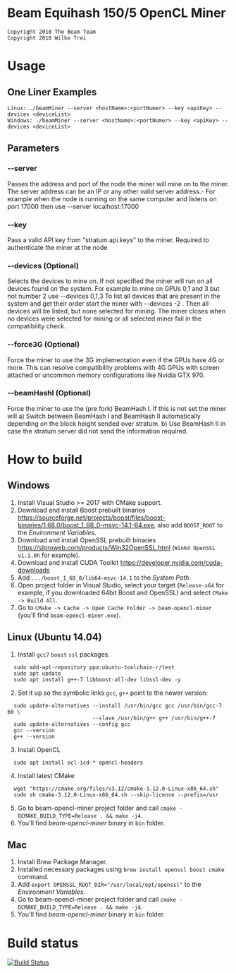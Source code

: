 # Beam Equihash 150/5 OpenCL Miner

```
Copyright 2018 The Beam Team
Copyright 2018 Wilke Trei 
```


# Usage
## One Liner Examples
```
Linux: ./beamMiner --server <hostName>:<portNumer> --key <apiKey> --devices <deviceList>
Windows: ./beamMiner --server <hostName>:<portNumer> --key <apiKey> --devices <deviceList>
```

## Parameters
### --server 
Passes the address and port of the node the miner will mine on to the miner.
The server address can be an IP or any other valid server address.- For example when the node
is running on the same computer and listens on port 17000 then use --server localhost:17000

### --key
Pass a valid API key from "stratum.api.keys" to the miner. Required to authenticate the miner at the node

### --devices (Optional)
Selects the devices to mine on. If not specified the miner will run on all devices found on the system. 
For example to mine on GPUs 0,1 and 3 but not number 2 use --devices 0,1,3
To list all devices that are present in the system and get their order start the miner with --devices -2 .
Then all devices will be listed, but none selected for mining. The miner closes when no devices were 
selected for mining or all selected miner fail in the compatibility check.

### --force3G (Optional)
Force the miner to use the 3G implementation even if the GPUs have 4G or more. This can resolve compatibility
problems with 4G GPUs with screen attached or uncommon memory configurations like Nvidia GTX 970.

### --beamHashI (Optional)
Force the miner to use the (pre fork) BeamHash I. If this is not set the miner will
a) Switch between BeamHash I and BeamHash II automatically depending on the block height sended over stratum.
b) Use BeamHash II in case the stratum server did not send the information required.

# How to build
## Windows
1. Install Visual Studio >= 2017 with CMake support.
1. Download and install Boost prebuilt binaries https://sourceforge.net/projects/boost/files/boost-binaries/1.68.0/boost_1_68_0-msvc-14.1-64.exe, also add `BOOST_ROOT` to the _Environment Variables_.
1. Download and install OpenSSL prebuilt binaries https://slproweb.com/products/Win32OpenSSL.html (`Win64 OpenSSL v1.1.0h` for example).
1. Download and install CUDA Toolkit https://developer.nvidia.com/cuda-downloads
1. Add `.../boost_1_68_0/lib64-msvc-14.1` to the _System Path_.
1. Open project folder in Visual Studio, select your target (`Release-x64` for example, if you downloaded 64bit Boost and OpenSSL) and select `CMake -> Build All`.
1. Go to `CMake -> Cache -> Open Cache Folder -> beam-opencl-miner` (you'll find `beam-opencl-miner.exe`).

## Linux (Ubuntu 14.04)
1. Install `gcc7` `boost` `ssl` packages.
```
  sudo add-apt-repository ppa:ubuntu-toolchain-r/test
  sudo apt update
  sudo apt install g++-7 libboost-all-dev libssl-dev -y
```
2. Set it up so the symbolic links `gcc`, `g++` point to the newer version:
```
  sudo update-alternatives --install /usr/bin/gcc gcc /usr/bin/gcc-7 60 \
                           --slave /usr/bin/g++ g++ /usr/bin/g++-7 
  sudo update-alternatives --config gcc
  gcc --version
  g++ --version
```
3. Install OpenCL
```
  sudo apt install ocl-icd-* opencl-headers
```
4. Install latest CMake 
```
  wget "https://cmake.org/files/v3.12/cmake-3.12.0-Linux-x86_64.sh"
  sudo sh cmake-3.12.0-Linux-x86_64.sh --skip-license --prefix=/usr
```
5. Go to beam-opencl-miner project folder and call `cmake -DCMAKE_BUILD_TYPE=Release . && make -j4`.
6. You'll find _beam-opencl-miner_ binary in `bin` folder.

## Mac
1. Install Brew Package Manager.
1. Installed necessary packages using `brew install openssl boost cmake` command.
1. Add `export OPENSSL_ROOT_DIR="/usr/local/opt/openssl"` to the _Environment Variables_.
1. Go to beam-opencl-miner project folder and call `cmake -DCMAKE_BUILD_TYPE=Release . && make -j4`.
1. You'll find _beam-opencl-miner_ binary in `bin` folder.


# Build status
[![Build Status](https://travis-ci.org/BeamMW/opencl-miner.svg?branch=master)](https://travis-ci.org/BeamMW/opencl-miner)

